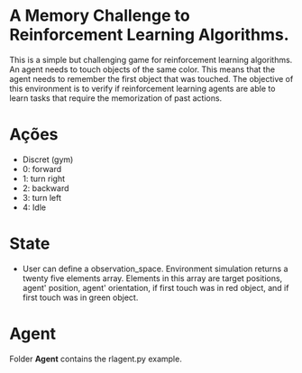 # A Memory Challenge to Reinforcement Learning Algorithms.

This is a simple but challenging game for reinforcement learning algorithms. An agent needs to touch objects of the same color. This means that the agent needs to remember the first object that was touched. The objective of this environment is to verify if reinforcement learning agents are able to learn tasks that require the memorization of past actions.

# Ações

* Discret (gym)
* 0: forward
* 1: turn right
* 2: backward
* 3: turn left
* 4: Idle

# State

* User can define a observation_space. Environment simulation returns a twenty five elements array. Elements in this array are target positions, agent' position, agent' orientation, if first touch was in red object, and if first touch was in green object.

# Agent

Folder **Agent** contains the rlagent.py example.